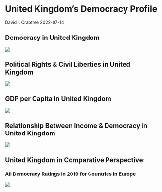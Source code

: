 United Kingdom’s Democracy Profile
================
David I. Crabtree
2022-07-14

## Democracy in United Kingdom

![](C:\Users\David\Desktop\PROGRA~1\FILESA~1\DEMOCR~1\reports\UNITED~2/figure-gfm/Demscore-1.png)<!-- -->

## Political Rights & Civil Liberties in United Kingdom

![](C:\Users\David\Desktop\PROGRA~1\FILESA~1\DEMOCR~1\reports\UNITED~2/figure-gfm/Political%20Rights%20&%20Civil%20Libs-1.png)<!-- -->

## GDP per Capita in United Kingdom

![](C:\Users\David\Desktop\PROGRA~1\FILESA~1\DEMOCR~1\reports\UNITED~2/figure-gfm/GDP%20per%20Capita-1.png)<!-- -->

## Relationship Between Income & Democracy in United Kingdom

![](C:\Users\David\Desktop\PROGRA~1\FILESA~1\DEMOCR~1\reports\UNITED~2/figure-gfm/Income%20&%20Dem-1.png)<!-- -->

## United Kingdom in Comparative Perspective:

### All Democracy Ratings in 2019 for Countries in Europe

![](C:\Users\David\Desktop\PROGRA~1\FILESA~1\DEMOCR~1\reports\UNITED~2/figure-gfm/Democracy%20in%20Comparative%20Perspective-1.png)<!-- -->
